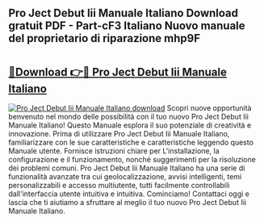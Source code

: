 ## Pro Ject Debut Iii Manuale Italiano Download gratuit PDF - Part-cF3 Italiano Nuovo manuale del proprietario di riparazione mhp9F

# <h2><a href="http://dfaczpf.blite.top/?on=Pro+Ject+Debut+Iii+Manuale+Italiano">🔗Download 👉🔴 Pro Ject Debut Iii Manuale Italiano</a></h2>

[![Pro Ject Debut Iii Manuale Italiano download](https://i.imgur.com/lujVjoI.png)](http://dfaczpf.blite.top/?on=Pro+Ject+Debut+Iii+Manuale+Italiano)
Scopri nuove opportunità benvenuto nel mondo delle possibilità con il tuo nuovo Pro Ject Debut Iii Manuale Italiano! Questo Manuale esplora il suo potenziale di creatività e innovazione. Prima di utilizzare Pro Ject Debut Iii Manuale Italiano, familiarizzare con le sue caratteristiche e caratteristiche leggendo questo Manuale utente. Fornisce istruzioni chiare per L'installazione, la configurazione e il funzionamento, nonché suggerimenti per la risoluzione dei problemi comuni. Pro Ject Debut Iii Manuale Italiano ha una serie di funzionalità avanzate tra cui geolocalizzazione, avvisi intelligenti, temi personalizzabili e accesso multiutente, tutti facilmente controllabili dall'interfaccia utente intuitiva e intuitiva. Cominciamo! Contattaci oggi e lascia che ti aiutiamo a sfruttare al meglio il tuo nuovo Pro Ject Debut Iii Manuale Italiano.
